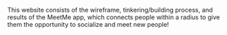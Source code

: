 <!--- MeetmeWebsite --->
This website consists of the wireframe, tinkering/building process, and results of the MeetMe app, which connects people within a radius to give them the opportunity to socialize and meet new people!